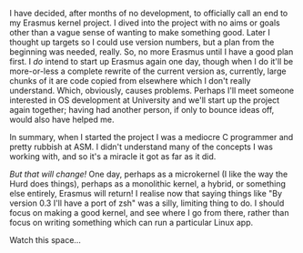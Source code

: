 I have decided, after months of no development, to officially call an end to my Erasmus kernel project. I dived into the project with no aims or goals other than a vague sense of wanting to make something good. Later I thought up targets so I could use version numbers, but a plan from the beginning was needed, really. So, no more Erasmus until I have a good plan first. I *do* intend to start up Erasmus again one day, though when I do it'll be more-or-less a complete rewrite of the current version as, currently, large chunks of it are code copied from elsewhere which I don't really understand. Which, obviously, causes problems. Perhaps I'll meet someone interested in OS development at University and we'll start up the project again together; having had another person, if only to bounce ideas off, would also have helped me.

In summary, when I started the project I was a mediocre C programmer and pretty rubbish at ASM. I didn't understand many of the concepts I was working with, and so it's a miracle it got as far as it did.

*But that will change!* One day, perhaps as a microkernel (I like the way the Hurd does things), perhaps as a monolithic kernel, a hybrid, or something else entirely, Erasmus will return! I realise now that saying things like "By version 0.3 I'll have a port of zsh" was a silly, limiting thing to do. I should focus on making a good kernel, and see where I go from there, rather than focus on writing something which can run a particular Linux app.

Watch this space...
